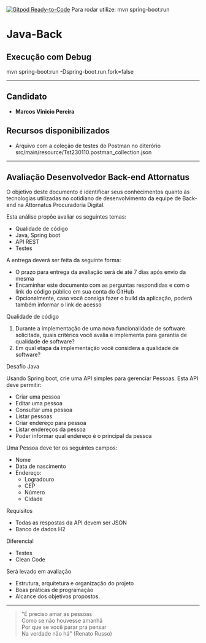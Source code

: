 [![Gitpod Ready-to-Code](https://img.shields.io/badge/Gitpod-Ready--to--Code-blue?logo=gitpod)](https://gitpod.io/#https://github.com/MarcosVP-Fatec/spring-boot-app) 
    Para rodar utilize: mvn spring-boot:run

# Java-Back
## Execução com Debug
mvn spring-boot:run -Dspring-boot.run.fork=false

---------------------------------------------------------------
## Candidato
* **Marcos Vinicio Pereira**

## Recursos disponibilizados
* Arquivo com a coleção de testes do Postman no diterório src/main/resource/Tst230110.postman_collection.json


---------------------------------------------------------------
## Avaliação Desenvolvedor Back-end Attornatus

O objetivo deste documento é identificar seus conhecimentos quanto às tecnologias utilizadas no cotidiano de desenvolvimento da equipe de Back-end na Attornatus Procuradoria Digital.

Esta análise propõe avaliar os seguintes temas: 
- Qualidade de código
- Java, Spring boot
- API REST
- Testes

A entrega deverá ser feita da seguinte forma:
- O prazo para entrega da avaliação será de até 7 dias após envio da mesma
- Encaminhar este documento com as perguntas respondidas e com o link do código público em sua conta do GitHub
- Opcionalmente, caso você consiga fazer o build da aplicação, poderá também informar o link de acesso


Qualidade de código

1. Durante a implementação de uma nova funcionalidade de software solicitada, quais critérios você avalia e implementa para garantia de qualidade de software?
1. Em qual etapa da implementação você considera a qualidade de software?


Desafio Java

Usando Spring boot, crie uma API simples para gerenciar Pessoas. Esta API deve permitir:  
- Criar uma pessoa
- Editar uma pessoa
- Consultar uma pessoa
- Listar pessoas
- Criar endereço para pessoa
- Listar endereços da pessoa
- Poder informar qual endereço é o principal da pessoa  

Uma Pessoa deve ter os seguintes campos:  
- Nome
- Data de nascimento
- Endereço:
	- Logradouro
	- CEP
	- Número
	- Cidade

Requisitos  
- Todas as respostas da API devem ser JSON  
- Banco de dados H2

Diferencial
- Testes
- Clean Code
 
Será levado em avaliação 
- Estrutura, arquitetura e organização do projeto  
- Boas práticas de programação  
- Alcance dos objetivos propostos.

----------------------------------

> "É preciso amar as pessoas  
> Como se não houvesse amanhã  
> Por que se você parar pra pensar  
> Na verdade não há"  (Renato Russo)

